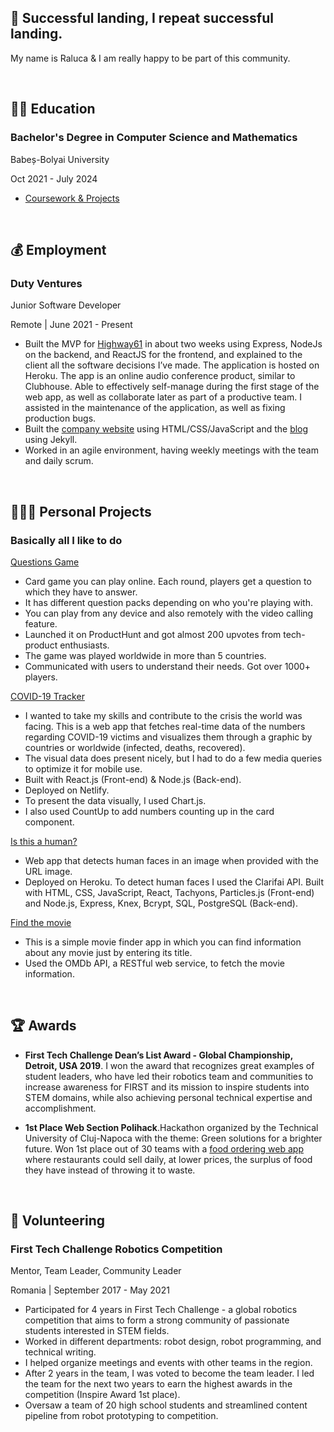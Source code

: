## 🚀 Successful landing, I repeat successful landing. 

My name is Raluca & I am really happy to be part of this community.


<br> 


## 👩‍🎓 Education
### __Bachelor's Degree in Computer Science and Mathematics__ 
Babeș-Bolyai University

Oct 2021 - July 2024

* [Coursework & Projects](https://github.com/rusuraluca/ubb-uni-compsci-math)


<br> 


## 💰 Employment
### Duty Ventures
Junior Software Developer     

Remote | June 2021 - Present    

* Built the MVP for [Highway61](https://highway61.co/) in about two weeks using Express, NodeJs on the backend, and ReactJS for the frontend, and explained to the client all the software decisions I’ve made. The application is hosted on Heroku. The app is an online audio conference product, similar to Clubhouse. Able to effectively self-manage during the first stage of the web app, as well as collaborate later as part of a productive team. I assisted in the maintenance of the application, as well as fixing production bugs.
* Built the [company website](http://dutyventures.com) using HTML/CSS/JavaScript and the [blog](http://blog.dutyventures.com) using Jekyll.
* Worked in an agile environment, having weekly meetings with the team and daily scrum.


<br> 


## 👩🏻‍💻 Personal Projects
### __Basically all I like to do__ 
[Questions Game](https://www.producthunt.com/products/questions)
* Card game you can play online. Each round, players get a question to which they have to answer. 
* It has different question packs depending on who you're playing with. 
* You can play from any device and also remotely with the video calling feature.
* Launched it on ProductHunt and got almost 200 upvotes from tech-product enthusiasts. 
* The game was played worldwide in more than 5 countries.
* Communicated with users to understand their needs. Got over 1000+ players. 

[COVID-19 Tracker](https://romanian-corona-traker.netlify.app)
* I wanted to take my skills and contribute to the crisis the world was facing. This is a web app that fetches real-time data of the numbers regarding COVID-19 victims and visualizes them through a graphic by countries or worldwide (infected, deaths, recovered). 
* The visual data does present nicely, but I had to do a few media queries to optimize it for mobile use.  
* Built with React.js (Front-end) & Node.js (Back-end). 
* Deployed on Netlify. 
* To present the data visually, I used Chart.js. 
* I also used CountUp to add numbers counting up in the card component.

[Is this a human?](https://rusuraluca-facerecognition-brain.netlify.app)
* Web app that detects human faces in an image when provided with the URL image. 
* Deployed on Heroku. To detect human faces I used the Clarifai API. Built with HTML, CSS, JavaScript, React, Tachyons, Particles.js (Front-end) and Node.js, Express, Knex, Bcrypt, SQL, PostgreSQL (Back-end).

[Find the movie](https://codepen.io/raluca-rusu/pen/PoZxEyX)
* This is a simple movie finder app in which you can find information about any movie just by entering its title.
* Used the OMDb API, a RESTful web service, to fetch the movie information.


<br> 



## 🏆 Awards
* __First Tech Challenge Dean’s List Award - Global Championship, Detroit, USA 2019__.
  I won the award that recognizes great examples of student leaders, who have led their robotics team and communities to increase awareness for FIRST and its mission to inspire students into STEM domains, while also achieving personal technical expertise and accomplishment.


* __1st Place Web Section Polihack__.Hackathon organized by the Technical University of Cluj-Napoca with the theme: Green solutions for a brighter future. Won 1st place out of 30 teams with a [food ordering web app](https://github.com/rusuraluca/polihackv12) where restaurants could sell daily, at lower prices, the surplus of food they have instead of throwing it to waste. 


<br> 


## 💙 Volunteering 
### First Tech Challenge Robotics Competition 	 
Mentor, Team Leader, Community Leader 	

Romania | September 2017 - May 2021
* Participated for 4 years in First Tech Challenge - a global robotics competition that aims to form a strong community of passionate students interested in STEM fields. 
* Worked in different departments: robot design, robot programming, and technical writing. 
* I helped organize meetings and events with other teams in the region.
* After 2 years in the team, I was voted to become the team leader. I led the team for the next two years to earn the highest awards in the competition (Inspire Award 1st place). 
* Oversaw a team of 20 high school students and streamlined content pipeline from robot prototyping 
to competition.



<!--
**rusuraluca/rusuraluca** is a ✨ _special_ ✨ repository because its `README.md` (this file) appears on your GitHub profile.

Here are some ideas to get you started:

- 🔭 I’m currently working on ...
- 🌱 I’m currently learning ...
- 👯 I’m looking to collaborate on ...
- 🤔 I’m looking for help with ...
- 💬 Ask me about ...
- 📫 How to reach me: ...
- 😄 Pronouns: ...
- ⚡ Fun fact: ...
-->
